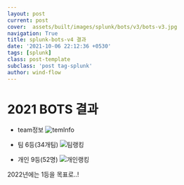 ```yaml
---
layout: post
current: post
cover:  assets/built/images/splunk/bots/v3/bots-v3.jpg
navigation: True
title: splunk-bots-v4 결과
date: '2021-10-06 22:12:36 +0530'
tags: [splunk]
class: post-template
subclass: 'post tag-splunk'
author: wind-flow
---
```


# 2021 BOTS 결과

- team정보
![temInfo]({{site.url}}/assets/built/images/splunk/bots/v4/teamRanking.png)

- 팀 6등(34개팀)
![팀랭킹]({{site.url}}/assets/built/images/splunk/bots/v4/teamRanking.png)

- 개인 9등(52명)
![개인랭킹]({{site.url}}/assets/built/images/splunk/bots/v4/individualRanking.png)

2022년에는 1등을 목표로..!